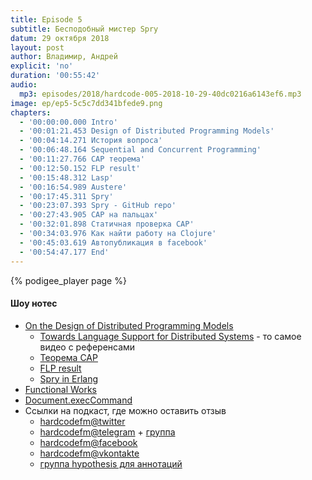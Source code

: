 ```yaml
---
title: Episode 5
subtitle: Бесподобный мистер Spry
datum: 29 октября 2018
layout: post
author: Владимир, Андрей
explicit: 'no'
duration: '00:55:42'
audio:
  mp3: episodes/2018/hardcode-005-2018-10-29-40dc0216a6143ef6.mp3
image: ep/ep5-5c5c7dd341bfede9.png
chapters:
  - '00:00:00.000 Intro'
  - '00:01:21.453 Design of Distributed Programming Models'
  - '00:04:14.271 История вопроса'
  - '00:06:48.164 Sequential and Concurrent Programming'
  - '00:11:27.766 CAP теорема'
  - '00:12:50.152 FLP result'
  - '00:15:48.312 Lasp'
  - '00:16:54.989 Austere'
  - '00:17:45.311 Spry'
  - '00:23:07.393 Spry - GitHub repo'
  - '00:27:43.905 CAP на пальцах'
  - '00:32:01.898 Статичная проверка CAP'
  - '00:34:03.976 Как найти работу на Clojure'
  - '00:45:03.619 Автопубликация в facebook'
  - '00:54:47.177 End'
---
```


{% podigee_player page %}

#### Шоу нотес

  * [On the Design of Distributed Programming Models](https://www.infoq.com/presentations/problems-distributed-systems)
    - [Towards Language Support for Distributed Systems](https://www.youtube.com/watch?v=IeBbiQZYmuY) - то самое видео с референсами
    - [Теорема CAP](https://ru.wikipedia.org/wiki/%D0%A2%D0%B5%D0%BE%D1%80%D0%B5%D0%BC%D0%B0_CAP)
    - [FLP result](https://www.the-paper-trail.org/post/2008-08-13-a-brief-tour-of-flp-impossibility/)
    - [Spry in Erlang](https://github.com/cmeiklejohn/spry)
  * [Functional Works](https://functional.works-hub.com/)
  * [Document.execCommand](https://developer.mozilla.org/ru/docs/Web/API/Document/execCommand)
  * Ссылки на подкаст, где можно оставить отзыв
    * [hardcodefm@twitter](https://twitter.com/hardcodefm)
    * [hardcodefm@telegram](https://t.me/hardcodefm) + [группа](https://t.me/joinchat/ADrFtAzhrqG-9D_a_KhMgw)
    * [hardcodefm@facebook](https://www.facebook.com/hardcodefm/)
    * [hardcodefm@vkontakte](https://vk.com/hardcodefm)
    * [группа hypothesis для аннотаций](https://hypothes.is/groups/e1jPM3JQ/hardcodefm)

